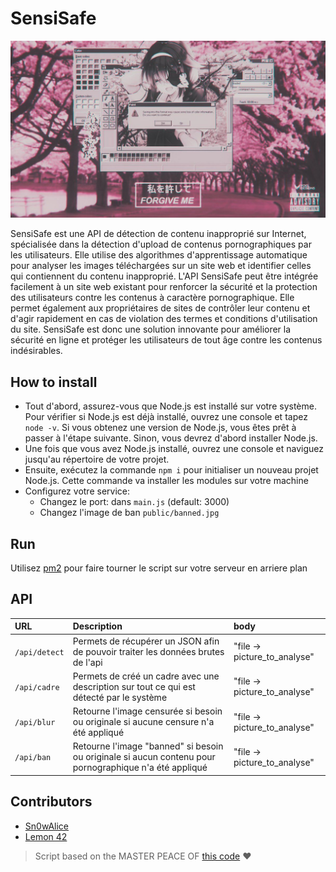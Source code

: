# SensiSafe

<p align="center">
    <img src="./public/banned.jpg">
</p>

SensiSafe est une API de détection de contenu inapproprié sur Internet, spécialisée dans la détection d'upload de contenus pornographiques par les utilisateurs. Elle utilise des algorithmes d'apprentissage automatique pour analyser les images téléchargées sur un site web et identifier celles qui contiennent du contenu inapproprié. L'API SensiSafe peut être intégrée facilement à un site web existant pour renforcer la sécurité et la protection des utilisateurs contre les contenus à caractère pornographique. Elle permet également aux propriétaires de sites de contrôler leur contenu et d'agir rapidement en cas de violation des termes et conditions d'utilisation du site. SensiSafe est donc une solution innovante pour améliorer la sécurité en ligne et protéger les utilisateurs de tout âge contre les contenus indésirables.

## How to install 
- Tout d'abord, assurez-vous que Node.js est installé sur votre système. Pour vérifier si Node.js est déjà installé, ouvrez une console et tapez `node -v`. Si vous obtenez une version de Node.js, vous êtes prêt à passer à l'étape suivante. Sinon, vous devrez d'abord installer Node.js.
- Une fois que vous avez Node.js installé, ouvrez une console et naviguez jusqu'au répertoire de votre projet.
- Ensuite, exécutez la commande `npm i` pour initialiser un nouveau projet Node.js. Cette commande va installer les modules sur votre machine
- Configurez votre service: 
  - Changez le port: dans `main.js` (default: 3000)
  - Changez l'image de ban `public/banned.jpg`

## Run
Utilisez [pm2](https://pm2.io/docs/runtime/overview/) pour faire tourner le script sur votre serveur en arriere plan

## API
| URL | Description | body |
| :-- | :---------- | :--- |
| `/api/detect` | Permets de récupérer un JSON afin de pouvoir traiter les données brutes de l'api | "file -> picture_to_analyse"|
| `/api/cadre` | Permets de créé un cadre avec une description sur tout ce qui est détecté par le système | "file -> picture_to_analyse"|
| `/api/blur` | Retourne l'image censurée si besoin ou originale si aucune censure n'a été appliqué | "file -> picture_to_analyse"|
| `/api/ban` | Retourne l'image "banned" si besoin ou originale si aucun contenu pour pornographique n'a été appliqué | "file -> picture_to_analyse"|

## Contributors
- [Sn0wAlice](https://github.com/Sn0wAlice)
- [Lemon 42](https://github.com/lemon-42)

> Script based on the MASTER PEACE OF [this code](https://github.com/vladmandic/nudenet) ❤️